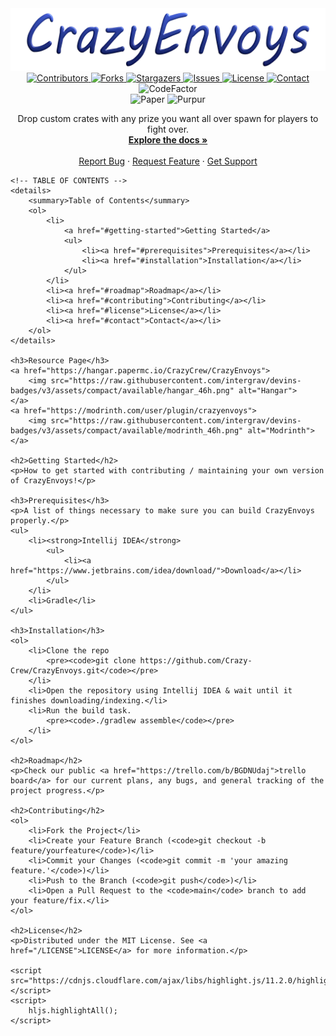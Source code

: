 <!DOCTYPE html>
<html lang="en">
<head>
    <meta charset="UTF-8">
    <meta name="viewport" content="width=device-width, initial-scale=1.0">
    <title>CrazyEnvoys</title>
    <style>
        .center {
            text-align: center;
        }
    </style>
</head>
<body>
    <div class="center">
        <a href="https://modrinth.com/plugin/crazyenvoys">
            <img src="https://raw.githubusercontent.com/RyderBelserion/Assets/main/crazycrew/webp/CrazyEnvoysBanner.webp" alt="CrazyEnvoys Banner">
        </a>
        <br>
        <a href="https://github.com/Crazy-Crew/CrazyEnvoys/graphs/contributors">
            <img src="https://img.shields.io/github/contributors/Crazy-Crew/CrazyEnvoys.svg?style=flat&logo=appveyor" alt="Contributors">
        </a>
        <a href="https://github.com/Crazy-Crew/CrazyEnvoys/network/members">
            <img src="https://img.shields.io/github/forks/Crazy-Crew/CrazyEnvoys.svg?style=flat&logo=appveyor" alt="Forks">
        </a>
        <a href="https://github.com/Crazy-Crew/CrazyEnvoys/stargazers">
            <img src="https://img.shields.io/github/stars/Crazy-Crew/CrazyEnvoys.svg?style=flat&logo=appveyor" alt="Stargazers">
        </a>
        <a href="https://github.com/Crazy-Crew/CrazyEnvoys/issues">
            <img src="https://img.shields.io/github/issues/Crazy-Crew/CrazyEnvoys.svg?style=flat&logo=appveyor" alt="Issues">
        </a>
        <a href="https://github.com/Crazy-Crew/CrazyEnvoys/blob/master/LICENSE">
            <img src="https://img.shields.io/github/license/Crazy-Crew/CrazyEnvoys.svg?style=flat&logo=appveyor" alt="License">
        </a>
        <a href="https://discord.gg/badbones-s-live-chat-182615261403283459">
            <img src="https://img.shields.io/discord/182615261403283459.svg?style=flat&logo=appveyor" alt="Contact">
        </a>
        <img src="https://img.shields.io/codefactor/grade/github/crazy-crew/CrazyEnvoys/main?style=flat&logo=appveyor" alt="CodeFactor">
        <br>
        <img src="https://cdn.jsdelivr.net/gh/intergrav/devins-badges/assets/compact/supported/paper_vector.svg" alt="Paper">
        <img src="https://cdn.jsdelivr.net/gh/intergrav/devins-badges/assets/compact/supported/purpur_vector.svg" alt="Purpur">
        <p>
            Drop custom crates with any prize you want all over spawn for players to fight over.
            <br>
            <a href="https://docs.crazycrew.us/crazyenvoys/home"><strong>Explore the docs »</strong></a>
            <br>
            <br>
            <a href="https://github.com/Crazy-Crew/CrazyEnvoys/issues/new?assignees=ryderbelserion&labels=bug&projects=&template=bugs.yml&title=%5BBug+Report%5D%3A+">Report Bug</a>
            ·
            <a href="https://github.com/Crazy-Crew/CrazyEnvoys/issues/new?assignees=&labels=feature&template=feature_request.md&title=%5BFeature%5D+">Request Feature</a>
            ·
            <a href="https://discord.gg/badbones-s-live-chat-182615261403283459">Get Support</a>
        </p>
    </div>

    <!-- TABLE OF CONTENTS -->
    <details>
        <summary>Table of Contents</summary>
        <ol>
            <li>
                <a href="#getting-started">Getting Started</a>
                <ul>
                    <li><a href="#prerequisites">Prerequisites</a></li>
                    <li><a href="#installation">Installation</a></li>
                </ul>
            </li>
            <li><a href="#roadmap">Roadmap</a></li>
            <li><a href="#contributing">Contributing</a></li>
            <li><a href="#license">License</a></li>
            <li><a href="#contact">Contact</a></li>
        </ol>
    </details>

    <h3>Resource Page</h3>
    <a href="https://hangar.papermc.io/CrazyCrew/CrazyEnvoys">
        <img src="https://raw.githubusercontent.com/intergrav/devins-badges/v3/assets/compact/available/hangar_46h.png" alt="Hangar">
    </a>
    <a href="https://modrinth.com/user/plugin/crazyenvoys">
        <img src="https://raw.githubusercontent.com/intergrav/devins-badges/v3/assets/compact/available/modrinth_46h.png" alt="Modrinth">
    </a>

    <h2>Getting Started</h2>
    <p>How to get started with contributing / maintaining your own version of CrazyEnvoys!</p>

    <h3>Prerequisites</h3>
    <p>A list of things necessary to make sure you can build CrazyEnvoys properly.</p>
    <ul>
        <li><strong>Intellij IDEA</strong>
            <ul>
                <li><a href="https://www.jetbrains.com/idea/download/">Download</a></li>
            </ul>
        </li>
        <li>Gradle</li>
    </ul>

    <h3>Installation</h3>
    <ol>
        <li>Clone the repo
            <pre><code>git clone https://github.com/Crazy-Crew/CrazyEnvoys.git</code></pre>
        </li>
        <li>Open the repository using Intellij IDEA & wait until it finishes downloading/indexing.</li>
        <li>Run the build task.
            <pre><code>./gradlew assemble</code></pre>
        </li>
    </ol>

    <h2>Roadmap</h2>
    <p>Check our public <a href="https://trello.com/b/BGDNUdaj">trello board</a> for our current plans, any bugs, and general tracking of the project progress.</p>

    <h2>Contributing</h2>
    <ol>
        <li>Fork the Project</li>
        <li>Create your Feature Branch (<code>git checkout -b feature/yourfeature</code>)</li>
        <li>Commit your Changes (<code>git commit -m 'your amazing feature.'</code>)</li>
        <li>Push to the Branch (<code>git push</code>)</li>
        <li>Open a Pull Request to the <code>main</code> branch to add your feature/fix.</li>
    </ol>

    <h2>License</h2>
    <p>Distributed under the MIT License. See <a href="/LICENSE">LICENSE</a> for more information.</p>

    <script src="https://cdnjs.cloudflare.com/ajax/libs/highlight.js/11.2.0/highlight.min.js"></script>
    <script>
        hljs.highlightAll();
    </script>
</body>
</html>
